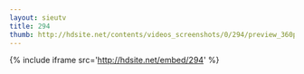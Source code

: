 ```yaml
---
layout: sieutv
title: 294
thumb: http://hdsite.net/contents/videos_screenshots/0/294/preview_360p.mp4.jpg
---
```

{% include iframe src='http://hdsite.net/embed/294' %}
 
